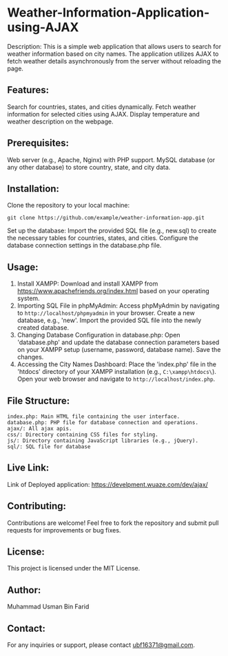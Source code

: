 # Weather-Information-Application-using-AJAX
Description:
This is a simple web application that allows users to search for weather information based on city names. The application utilizes AJAX to fetch weather details asynchronously from the server without reloading the page.

## Features:

Search for countries, states, and cities dynamically.
Fetch weather information for selected cities using AJAX.
Display temperature and weather description on the webpage.

## Prerequisites:

Web server (e.g., Apache, Nginx) with PHP support.
MySQL database (or any other database) to store country, state, and city data.

## Installation:

Clone the repository to your local machine:

    git clone https://github.com/example/weather-information-app.git


Set up the database:
Import the provided SQL file (e.g., new.sql) to create the necessary tables for countries, states, and cities.
Configure the database connection settings in the database.php file.

## Usage:

1. Install XAMPP: Download and install XAMPP from https://www.apachefriends.org/index.html based on your operating system.
2. Importing SQL File in phpMyAdmin: Access phpMyAdmin by navigating to `http://localhost/phpmyadmin` in your browser. Create a new database, e.g., 'new'. Import the provided SQL file into the newly created database.
3. Changing Database Configuration in database.php: Open 'database.php' and update the database connection parameters based on your XAMPP setup (username, password, database name). Save the changes.
4. Accessing the City Names Dashboard: Place the 'index.php' file in the 'htdocs' directory of your XAMPP installation (e.g., `C:\xampp\htdocs\`). Open your web browser and navigate to `http://localhost/index.php`.

## File Structure:

    index.php: Main HTML file containing the user interface.
    database.php: PHP file for database connection and operations.
    ajax/: All ajax apis.
    css/: Directory containing CSS files for styling.
    js/: Directory containing JavaScript libraries (e.g., jQuery).
    sql/: SQL file for database

## Live Link:
Link of Deployed application: https://develpment.wuaze.com/dev/ajax/

## Contributing:

Contributions are welcome! Feel free to fork the repository and submit pull requests for improvements or bug fixes.

## License:
This project is licensed under the MIT License.

## Author:
Muhammad Usman Bin Farid

## Contact:
For any inquiries or support, please contact ubf16371@gmail.com.
